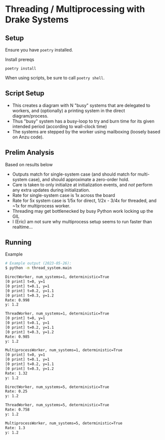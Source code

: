 # Threading / Multiprocessing with Drake Systems

## Setup

Ensure you have `poetry` installed.

Install prereqs

```
poetry install
```

When using scripts, be sure to call `poetry shell`.

## Script Setup

- This creates a diagram with N "busy" systems that are delegated to workers,
  and (optionally) a printing system in the direct diagram/process.
- Thus "busy" system has a busy-loop to try and burn time for its given intended
  period (according to wall-clock time)
- The systems are stepped by the worker using mailboxing (loosely based on Anzu
  code).

## Prelim Analysis

Based on results below

- Outputs match for single-system case (and should match for multi-system case), and
  should approximate a zero-order hold.
- Care is taken to only initialize at initialization events, and *not* perform any
  extra updates during initialization.
- Rate for single-system case is 1x across the board
- Rate for 5x system case is 1/5x for direct, 1/2x - 3/4x for threaded, and
  ~1x for multiprocess worker.
- Threading may get bottlenecked by busy Python work locking up the GIL
- I (Eric) am not sure why multiprocess setup seems to run faster than
  realtime...

## Running

Example

```sh
# Example output (2023-05-26):
$ python -m thread_system.main

DirectWorker, num_systems=1, deterministic=True
[0 print] t=0, y=1
[0 print] t=0.1, y=1
[0 print] t=0.2, y=1.1
[0 print] t=0.3, y=1.2
Rate: 0.998
y: 1.2

ThreadWorker, num_systems=1, deterministic=True
[0 print] t=0, y=1
[0 print] t=0.1, y=1
[0 print] t=0.2, y=1.1
[0 print] t=0.3, y=1.2
Rate: 0.985
y: 1.2

MultiprocessWorker, num_systems=1, deterministic=True
[0 print] t=0, y=1
[0 print] t=0.1, y=1
[0 print] t=0.2, y=1.1
[0 print] t=0.3, y=1.2
Rate: 1.32
y: 1.2

DirectWorker, num_systems=5, deterministic=True
Rate: 0.25
y: 1.2

ThreadWorker, num_systems=5, deterministic=True
Rate: 0.758
y: 1.2

MultiprocessWorker, num_systems=5, deterministic=True
Rate: 1.3
y: 1.2
```
